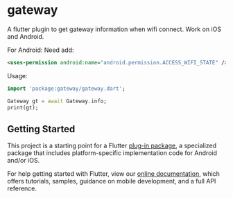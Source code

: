 # gateway

A flutter plugin to get gateway information when wifi connect.
Work on iOS and Android.

For Android:
Need add:
```xml
<uses-permission android:name="android.permission.ACCESS_WIFI_STATE" />
```
Usage:
```dart
import 'package:gateway/gateway.dart';

Gateway gt = await Gateway.info;
print(gt);
```
## Getting Started

This project is a starting point for a Flutter
[plug-in package](https://flutter.dev/developing-packages/),
a specialized package that includes platform-specific implementation code for
Android and/or iOS.

For help getting started with Flutter, view our 
[online documentation](https://flutter.dev/docs), which offers tutorials, 
samples, guidance on mobile development, and a full API reference.
